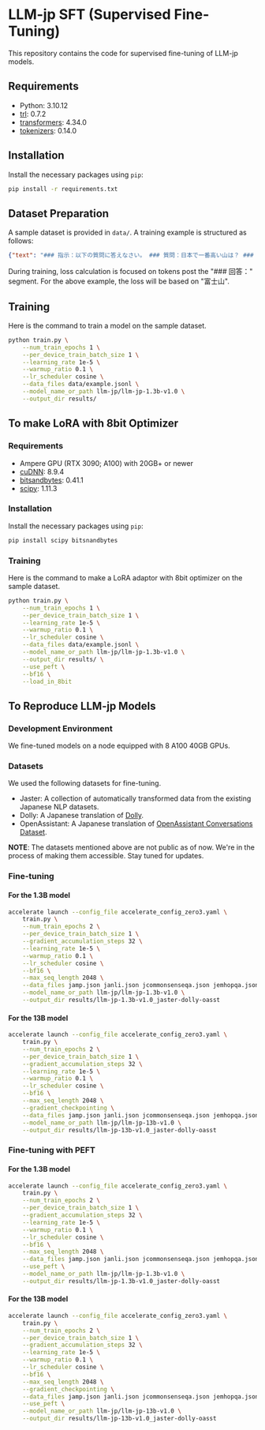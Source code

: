 # LLM-jp SFT (Supervised Fine-Tuning)

This repository contains the code for supervised fine-tuning of LLM-jp models.

## Requirements

- Python: 3.10.12
- [trl](https://huggingface.co/docs/trl/index): 0.7.2
- [transformers](https://huggingface.co/docs/transformers/index): 4.34.0
- [tokenizers](https://huggingface.co/docs/tokenizers/index): 0.14.0

## Installation

Install the necessary packages using `pip`:

```bash
pip install -r requirements.txt
```

## Dataset Preparation

A sample dataset is provided in `data/`. A training example is structured as follows:

```json
{"text": "### 指示：以下の質問に答えなさい。 ### 質問：日本で一番高い山は？ ### 回答：富士山"}
```

During training, loss calculation is focused on tokens post the "### 回答：" segment. For the above example, the loss will be based on "富士山".

## Training

Here is the command to train a model on the sample dataset.

```bash
python train.py \
    --num_train_epochs 1 \
    --per_device_train_batch_size 1 \
    --learning_rate 1e-5 \
    --warmup_ratio 0.1 \
    --lr_scheduler cosine \
    --data_files data/example.jsonl \
    --model_name_or_path llm-jp/llm-jp-1.3b-v1.0 \
    --output_dir results/
```

## To make LoRA with 8bit Optimizer

### Requirements

- Ampere GPU (RTX 3090; A100) with 20GB+ or newer 
- [cuDNN](https://developer.nvidia.com/cudnn): 8.9.4
- [bitsandbytes](https://huggingface.co/docs/tokenizers/index): 0.41.1
- [scipy](https://scipy.org/): 1.11.3

### Installation

Install the necessary packages using `pip`:

```bash
pip install scipy bitsnandbytes
```
### Training

Here is the command to make a LoRA adaptor with 8bit optimizer on the sample dataset.

```bash
python train.py \
    --num_train_epochs 1 \
    --per_device_train_batch_size 1 \
    --learning_rate 1e-5 \
    --warmup_ratio 0.1 \
    --lr_scheduler cosine \
    --data_files data/example.jsonl \
    --model_name_or_path llm-jp/llm-jp-1.3b-v1.0 \
    --output_dir results/ \
    --use_peft \
    --bf16 \
    --load_in_8bit
```

## To Reproduce LLM-jp Models

### Development Environment

We fine-tuned models on a node equipped with 8 A100 40GB GPUs.

### Datasets

We used the following datasets for fine-tuning.

- Jaster: A collection of automatically transformed data from the existing Japanese NLP datasets.
- Dolly: A Japanese translation of [Dolly](https://huggingface.co/datasets/databricks/databricks-dolly-15k).
- OpenAssistant: A Japanese translation of [OpenAssistant Conversations Dataset](https://huggingface.co/datasets/OpenAssistant/oasst1).

**NOTE**: The datasets mentioned above are not public as of now. We're in the process of making them accessible. Stay tuned for updates.

### Fine-tuning

#### For the 1.3B model

```bash
accelerate launch --config_file accelerate_config_zero3.yaml \
    train.py \
    --num_train_epochs 2 \
    --per_device_train_batch_size 1 \
    --gradient_accumulation_steps 32 \
    --learning_rate 1e-5 \
    --warmup_ratio 0.1 \
    --lr_scheduler cosine \
    --bf16 \
    --max_seq_length 2048 \
    --data_files jamp.json janli.json jcommonsenseqa.json jemhopqa.json jnli.json jsem.json jsick.json jsquad.json jsts.json niilc.json dolly_deepl.json oasst_deepl.json \
    --model_name_or_path llm-jp/llm-jp-1.3b-v1.0 \
    --output_dir results/llm-jp-1.3b-v1.0_jaster-dolly-oasst
```

#### For the 13B model

```bash
accelerate launch --config_file accelerate_config_zero3.yaml \
    train.py \
    --num_train_epochs 2 \
    --per_device_train_batch_size 1 \
    --gradient_accumulation_steps 32 \
    --learning_rate 1e-5 \
    --warmup_ratio 0.1 \
    --lr_scheduler cosine \
    --bf16 \
    --max_seq_length 2048 \
    --gradient_checkpointing \
    --data_files jamp.json janli.json jcommonsenseqa.json jemhopqa.json jnli.json jsem.json jsick.json jsquad.json jsts.json niilc.json dolly_deepl.json oasst_deepl.json \
    --model_name_or_path llm-jp/llm-jp-13b-v1.0 \
    --output_dir results/llm-jp-13b-v1.0_jaster-dolly-oasst
```

### Fine-tuning with PEFT

#### For the 1.3B model

```bash
accelerate launch --config_file accelerate_config_zero3.yaml \
    train.py \
    --num_train_epochs 2 \
    --per_device_train_batch_size 1 \
    --gradient_accumulation_steps 32 \
    --learning_rate 1e-5 \
    --warmup_ratio 0.1 \
    --lr_scheduler cosine \
    --bf16 \
    --max_seq_length 2048 \
    --data_files jamp.json janli.json jcommonsenseqa.json jemhopqa.json jnli.json jsem.json jsick.json jsquad.json jsts.json niilc.json dolly_deepl.json oasst_deepl.json \
    --use_peft \
    --model_name_or_path llm-jp/llm-jp-1.3b-v1.0 \
    --output_dir results/llm-jp-1.3b-v1.0_jaster-dolly-oasst
```

#### For the 13B model

```bash
accelerate launch --config_file accelerate_config_zero3.yaml \
    train.py \
    --num_train_epochs 2 \
    --per_device_train_batch_size 1 \
    --gradient_accumulation_steps 32 \
    --learning_rate 1e-5 \
    --warmup_ratio 0.1 \
    --lr_scheduler cosine \
    --bf16 \
    --max_seq_length 2048 \
    --gradient_checkpointing \
    --data_files jamp.json janli.json jcommonsenseqa.json jemhopqa.json jnli.json jsem.json jsick.json jsquad.json jsts.json niilc.json dolly_deepl.json oasst_deepl.json \
    --use_peft \
    --model_name_or_path llm-jp/llm-jp-13b-v1.0 \
    --output_dir results/llm-jp-13b-v1.0_jaster-dolly-oasst
```
